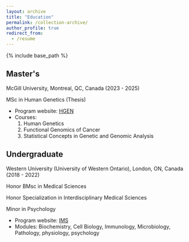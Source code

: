 ```yaml
---
layout: archive
title: "Education"
permalink: /collection-archive/
author_profile: true
redirect_from:
  - /resume
---
```


{% include base_path %}

Master's
------
McGill University, Montreal, QC, Canada (2023 - 2025)

MSc in Human Genetics (Thesis)
* Program website: [HGEN](https://www.mcgill.ca/humangenetics/)
* Courses:
   1. Human Genetics
   2. Functional Genomics of Cancer
   3. Statistical Concepts in Genetic and Genomic Analysis 



Undergraduate
------
Western University (University of Western Ontario), London, ON, Canada (2018 - 2022)

Honor BMsc in Medical Sciences

Honor Specialization in Interdisciplinary Medical Sciences

Minor in Psychology
* Program website: [IMS](https://www.schulich.uwo.ca/ims/index.html)
* Modules: Biochemistry, Cell Biology, Immunology, Microbiology, Pathology, physiology, psychology
